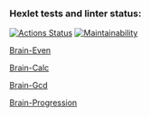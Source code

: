 ### Hexlet tests and linter status:
[![Actions Status](https://github.com/AlexandraMarder/fullstack-javascript-project-44/actions/workflows/hexlet-check.yml/badge.svg)](https://github.com/AlexandraMarder/fullstack-javascript-project-44/actions)
[![Maintainability](https://api.codeclimate.com/v1/badges/5e54888390f7b9307c12/maintainability)](https://codeclimate.com/github/AlexandraMarder/fullstack-javascript-project-44_new/maintainability)

[Brain-Even](https://asciinema.org/a/HUZgKKM7mcm9yUoLnpeY6ZXVx)

[Brain-Calc](https://asciinema.org/a/DmG4kFIy1D0poWufxGsTSEB7x)

[Brain-Gcd](https://asciinema.org/a/V0Uyzw4iZ39almqzGuG9UAD5e)

[Brain-Progression](https://asciinema.org/a/8zxQMwA4RcV8Ku0srIHzAC8XJ)